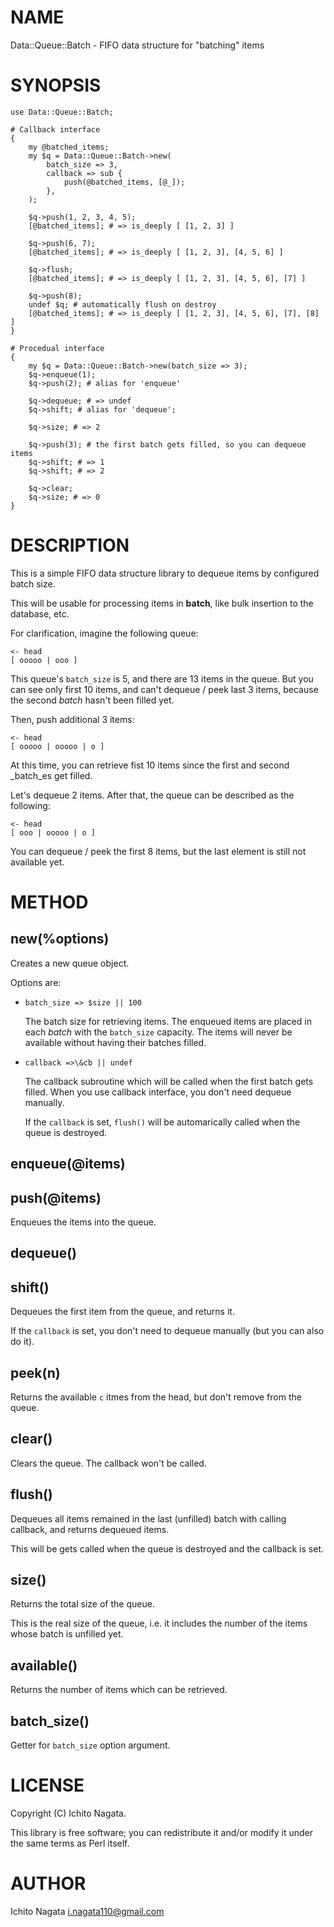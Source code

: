# NAME

Data::Queue::Batch - FIFO data structure for "batching" items

# SYNOPSIS

    use Data::Queue::Batch;

    # Callback interface
    {
        my @batched_items;
        my $q = Data::Queue::Batch->new(
            batch_size => 3,
            callback => sub {
                push(@batched_items, [@_]);
            },
        );

        $q->push(1, 2, 3, 4, 5);
        [@batched_items]; # => is_deeply [ [1, 2, 3] ]

        $q->push(6, 7);
        [@batched_items]; # => is_deeply [ [1, 2, 3], [4, 5, 6] ]

        $q->flush;
        [@batched_items]; # => is_deeply [ [1, 2, 3], [4, 5, 6], [7] ]

        $q->push(8);
        undef $q; # automatically flush on destroy
        [@batched_items]; # => is_deeply [ [1, 2, 3], [4, 5, 6], [7], [8] ]
    }

    # Procedual interface
    {
        my $q = Data::Queue::Batch->new(batch_size => 3);
        $q->enqueue(1);
        $q->push(2); # alias for 'enqueue'

        $q->dequeue; # => undef
        $q->shift; # alias for 'dequeue';

        $q->size; # => 2

        $q->push(3); # the first batch gets filled, so you can dequeue items
        $q->shift; # => 1
        $q->shift; # => 2

        $q->clear;
        $q->size; # => 0
    }

# DESCRIPTION

This is a simple FIFO data structure library to dequeue items by configured batch size.

This will be usable for processing items in **batch**, like bulk insertion to the database, etc.

For clarification, imagine the following queue:

    <- head
    [ ooooo | ooo ]

This queue's `batch_size` is 5, and there are 13 items in the queue.
But you can see only first 10 items, and can't dequeue / peek last 3 items, because the second _batch_ hasn't been filled yet.

Then, push additional 3 items:

    <- head
    [ ooooo | ooooo | o ]

At this time, you can retrieve fist 10 items since the first and second _batch_es get filled.

Let's dequeue 2 items. After that, the queue can be described as the following:

    <- head
    [ ooo | ooooo | o ]

You can dequeue / peek the first 8 items, but the last element is still not available yet.

# METHOD

## new(%options)

Creates a new queue object.

Options are:

- `batch_size => $size || 100`

    The batch size for retrieving items. The enqueued items are placed in each _batch_ with the `batch_size` capacity. The items will never be available without having their batches filled.

- `callback =>\&cb || undef` 

    The callback subroutine which will be called when the first batch gets filled.
    When you use callback interface, you don't need dequeue manually.

    If the `callback` is set, `flush()` will be automarically called when the queue is destroyed.

## enqueue(@items)

## push(@items)

Enqueues the items into the queue.

## dequeue()

## shift()

Dequeues the first item from the queue, and returns it.

If the `callback` is set, you don't need to dequeue manually (but you can also do it).

## peek(n)

Returns the available `c` itmes from the head, but don't remove from the queue.

## clear()

Clears the queue. The callback won't be called.

## flush()

Dequeues all items remained in the last (unfilled) batch with calling callback, and returns dequeued items.

This will be gets called when the queue is destroyed and the callback is set.

## size()

Returns the total size of the queue.

This is the real size of the queue, i.e. it includes the number of the items whose batch is unfilled yet.

## available()

Returns the number of items which can be retrieved.

## batch\_size()

Getter for `batch_size` option argument.

# LICENSE

Copyright (C) Ichito Nagata.

This library is free software; you can redistribute it and/or modify
it under the same terms as Perl itself.

# AUTHOR

Ichito Nagata <i.nagata110@gmail.com>

